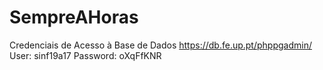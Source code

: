 # SempreAHoras

Credenciais de Acesso à Base de Dados
https://db.fe.up.pt/phppgadmin/
User: sinf19a17
Password: oXqFfKNR 